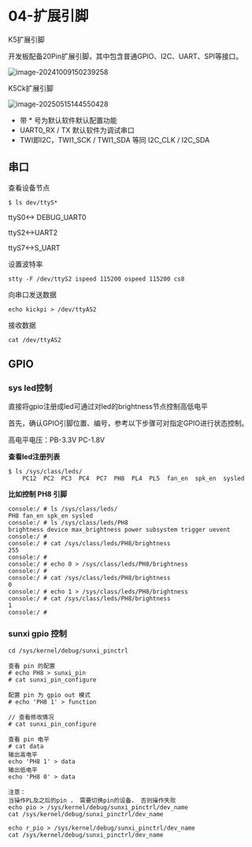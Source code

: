 # 04-扩展引脚

K5扩展引脚 

开发板配备20Pin扩展引脚，其中包含普通GPIO、I2C、UART、SPI等接口。

![image-20241009150239258](http://tanzhtanzh.oss-cn-shenzhen.aliyuncs.com/img/image-20241009150239258.png)

K5Ck扩展引脚

![image-20250515144550428](http://tanzhtanzh.oss-cn-shenzhen.aliyuncs.com/img/image-20250515144550428.png)

* 带 * 号为默认软件默认配置功能
* UART0_RX / TX  默认软件为调试串口
* TWI即I2C，TWI1_SCK / TWI1_SDA 等同 I2C_CLK / I2C_SDA



## 串口

查看设备节点

```
$ ls dev/ttyS*
```

ttyS0<-> DEBUG_UART0

ttyS2<->UART2

ttyS7<->S_UART

设置波特率

``` 
stty -F /dev/ttyS2 ispeed 115200 ospeed 115200 cs8
```

向串口发送数据

``` shell
echo kickpi > /dev/ttyAS2
```

接收数据

``` shell
cat /dev/ttyAS2 
```



## GPIO

### sys led控制

直接将gpio注册成led可通过对led的brightness节点控制高低电平

首先，确认GPIO引脚位置、编号，参考以下步骤可对指定GPIO进行状态控制。

高电平电压：PB-3.3V PC-1.8V

**查看led注册列表**

```
$ ls /sys/class/leds/
	PC12  PC2  PC3  PC4  PC7  PH8  PL4  PL5  fan_en  spk_en  sysled
```



**比如控制 PH8 引脚**

```shell
console:/ # ls /sys/class/leds/
PH8 fan_en spk_en sysled
console:/ # ls /sys/class/leds/PH8
brightness device max_brightness power subsystem trigger uevent
console:/ #
console:/ # cat /sys/class/leds/PH8/brightness
255
console:/ #
console:/ # echo 0 > /sys/class/leds/PH8/brightness
console:/ #
console:/ # cat /sys/class/leds/PH8/brightness
0
console:/ # echo 1 > /sys/class/leds/PH8/brightness
console:/ # cat /sys/class/leds/PH8/brightness
1
console:/ #
```



### sunxi gpio 控制

``` 
cd /sys/kernel/debug/sunxi_pinctrl

查看 pin 的配置
# echo PH8 > sunxi_pin
# cat sunxi_pin_configure

配置 pin 为 gpio out 模式
# echo 'PH8 1' > function

// 查看修改情况				
# cat sunxi_pin_configure

查看 pin 电平
# cat data
输出高电平
echo 'PH8 1' > data
输出低电平
echo 'PH8 0' > data

注意：
当操作PL及之后的pin ， 需要切换pin的设备， 否则操作失败
echo pio > /sys/kernel/debug/sunxi_pinctrl/dev_name
cat /sys/kernel/debug/sunxi_pinctrl/dev_name

echo r_pio > /sys/kernel/debug/sunxi_pinctrl/dev_name
cat /sys/kernel/debug/sunxi_pinctrl/dev_name
```

